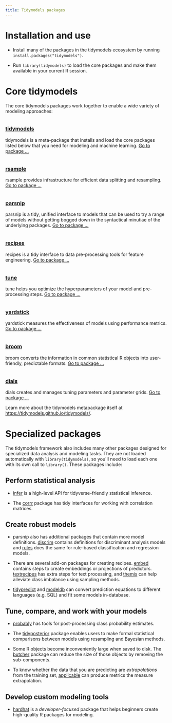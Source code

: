 ```yaml
---
title: Tidymodels packages
---
```


# Installation and use

* Install many of the packages in the tidymodels ecosystem by running `install.packages("tidymodels")`.

* Run `library(tidymodels)` to load the core packages and make them available in your current R session.

<div class="package-section">

<div class="package-section-info">

# Core tidymodels

  <p>The core tidymodels packages work together to enable a wide variety of modeling approaches:</p>
</div>

<div class="packages">
  <div class="package">
    <img class="package-image" src="/images/tidymodels.png" alt=""></img>
    <div class="package-info">
      <h3><a href="https://tidymodels.tidymodels.org/"> tidymodels </a></h3>
      <p>tidymodels is a meta-package that installs and load the core packages listed below that you need for modeling and machine learning.
      <a href="https://tidymodels.github.io/tidymodels/" aria-hidden="true">Go to package ...</a></p>
    </div>
  </div>
  <div class="package">
    <img class="package-image" src="/images/rsample.png" alt=""></img>
    <div class="package-info">
      <h3><a href="https://tidymodels.github.io/rsample/">rsample</a></h3>
      <p>rsample provides infrastructure for efficient data splitting and resampling. <a href="https://tidymodels.github.io/rsample/" aria-hidden="true">Go to package ...</a></p>
    </div>
  </div>
  <div class="package">
    <img class="package-image" src="/images/parsnip.png" alt=""></img>
    <div class="package-info">
      <h3><a href="https://tidymodels.github.io/parsnip/"> parsnip </a></h3>
      <p>parsnip is a tidy, unified interface to models that can be used to try a range of models without getting bogged down in the syntactical minutiae of the underlying packages. <a href="https://tidymodels.github.io/parsnip/" aria-hidden="true">Go to package ...</a></p>
    </div>
  </div>  
  <div class="package">
    <img class="package-image" src="/images/recipes.png" alt=""></img>
    <div class="package-info">
      <h3><a href="https://tidymodels.github.io/rsample/"> recipes </a></h3>
      <p>recipes is a tidy interface to data pre-processing tools for feature engineering. <a href="https://tidymodels.github.io/rsample/" aria-hidden="true">Go to package ...</a></p>
    </div>
  </div>

  <div class="package">
    <img class="package-image" src="/images/tune.png" alt=""></img>
    <div class="package-info">
      <h3><a href="https://tidymodels.github.io/tune/"> tune </a></h3>
      <p>tune helps you optimize the hyperparameters of your model and pre-processing steps. <a href="https://tidymodels.github.io/tune/" aria-hidden="true">Go to package ...</a></p>
    </div>
  </div>  
  <div class="package">
    <img class="package-image" src="/images/yardstick.png" alt=""></img>
    <div class="package-info">
      <h3><a href="https://tidymodels.github.io/yardstick/"> yardstick </a></h3>
      <p>yardstick measures the effectiveness of models using performance metrics. <a href="https://tidymodels.github.io/yardstick/" aria-hidden="true">Go to package ...</a></p>
    </div>
  </div>
  <div class="package">
    <img class="package-image" src="/images/broom.png" alt=""></img>
    <div class="package-info">
      <h3><a href="https://broom.tidyverse.org/"> broom </a></h3>
      <p>broom converts the information in common statistical R objects into user-friendly, predictable formats. 
      <a href="https://broom.tidyverse.org/" aria-hidden="true">Go to package ...</a></p>
    </div>
  </div>
  <div class="package">
    <img class="package-image" src="/images/dials.png" alt=""></img>
    <div class="package-info">
      <h3><a href="https://dials.tidyverse.org/"> dials </a></h3>
      <p>dials creates and manages tuning parameters and parameter grids. 
      <a href="https://tidymodels.github.io/dials/" aria-hidden="true">Go to package ...</a></p>
    </div>
  </div>  

</div>
</div>

Learn more about the tidymodels metapackage itself at <https://tidymodels.github.io/tidymodels/>.

# Specialized packages

The tidymodels framework also includes many other packages designed for specialized data analysis and modeling tasks. They are not loaded automatically with `library(tidymodels)`, so you'll need to load each one with its own call to `library()`. These packages include: 

## Perform statistical analysis

* [infer](https://infer.netlify.com/) is a high-level API for tidyverse-friendly statistical inference.

* The [corrr](https://tidymodels.github.io/corrr/) package has tidy interfaces for working with correlation matrices.

## Create robust models

* parsnip also has additional packages that contain more model definitions. [discrim](https://tidymodels.github.io/discrim/) contains definitions for discriminant analysis models and [rules](https://tidymodels.github.io/rules/) does the same for rule-based classification and regression models. 

* There are several add-on packages for creating recipes. [embed](https://tidymodels.github.io/embed/) contains steps to create embeddings or projections of predictors. [textrecipes](https://tidymodels.github.io/textrecipes/) has extra steps for text processing, and [themis](https://tidymodels.github.io/themis/) can help alleviate class imbalance using sampling methods. 

* [tidypredict](https://tidymodels.github.io/tidypredict/) and [modeldb](https://tidymodels.github.io/modeldb/) can convert prediction equations to different languages (e.g. SQL) and fit some models in-database. 

## Tune, compare, and work with your models

* [probably](https://tidymodels.github.io/probably/) has tools for post-processing class probability estimates.

* The [tidyposterior](https://tidymodels.github.io/tidyposterior/) package enables users to make formal statistical comparisons between models using resampling and Bayesian methods. 

* Some R objects become inconveniently large when saved to disk. The [butcher](https://tidymodels.github.io/butcher/) package can reduce the size of those objects by removing the sub-components. 

* To know whether the data that you are predicting are _extrapolations_ from the training set, [applicable](https://tidymodels.github.io/applicable/) can produce metrics the measure extrapolation. 

## Develop custom modeling tools

* [hardhat](https://tidymodels.github.io/hardhat/) is a _developer-focused_ package that helps beginners create high-quality R packages for modeling. 
